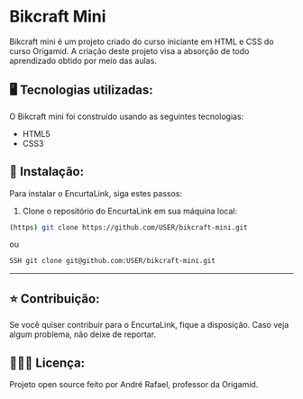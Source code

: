 # **Bikcraft Mini**

Bikcraft mini é um projeto criado do curso iniciante em HTML e CSS do curso Origamid. A criação deste projeto visa a absorção de todo aprendizado obtido por meio das aulas.

## 🖥️ **Tecnologias utilizadas:**

<p>O Bikcraft mini foi construído usando as seguintes tecnologias:</p>

- HTML5
- CSS3

## 💾 **Instalação:** 

Para instalar o EncurtaLink, siga estes passos:

1. Clone o repositório do EncurtaLink em sua máquina local:

```bash
(https) git clone https://github.com/USER/bikcraft-mini.git
```
ou
```bash
SSH git clone git@github.com:USER/bikcraft-mini.git
```
---

## ⭐ **Contribuição:**

Se você quiser contribuir para o EncurtaLink, fique a disposição. Caso veja algum problema, não deixe de reportar.

## 👮🏻‍♀️ **Licença:**
Projeto open source feito por André Rafael, professor da Origamid.